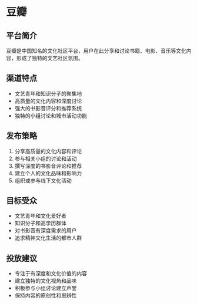 # 豆瓣

## 平台简介
豆瓣是中国知名的文化社区平台，用户在此分享和讨论书籍、电影、音乐等文化内容，形成了独特的文艺社区氛围。

## 渠道特点
- 文艺青年和知识分子的聚集地
- 高质量的文化内容和深度讨论
- 强大的书影音评分和推荐系统
- 独特的小组讨论和城市活动功能

## 发布策略
1. 分享高质量的文化内容和评论
2. 参与相关小组的讨论和活动
3. 撰写深度的书影音评论和推荐
4. 建立个人的文化品味和影响力
5. 组织或参与线下文化活动

## 目标受众
- 文艺青年和文化爱好者
- 知识分子和高学历群体
- 对书影音有深度需求的用户
- 追求精神文化生活的都市人群

## 投放建议
- 专注于有深度和文化价值的内容
- 建立独特的文化视角和品味
- 积极参与小组讨论建立声誉
- 保持内容的原创性和思辨性